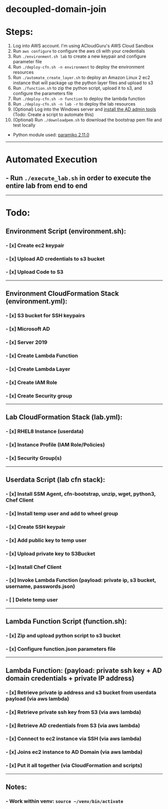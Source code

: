 # decoupled-domain-join

# Steps:
1. Log into AWS account. I'm using ACloudGuru's AWS Cloud Sandbox
2. Run `aws configure` to configure the aws cli with your credentials
3. Run `./environment.sh lab` to create a new keypair and configure parameter file
4. Run `./deploy-cfn.sh -n environment` to deploy the environment resources
5. Run `./automate_create_layer.sh` to deploy an Amazon Linux 2 ec2 instance that will package up the python layer files and upload to s3
6. Run `./function.sh` to zip the python script, upload it to s3, and configure the parameters file
7. Run `./deploy-cfn.sh -n function` to deploy the lambda function
8. Run `./deploy-cfn.sh -n lab -r` to deploy the lab resources
9. (Optional) Log into the Windows server and [install the AD admin tools](https://docs.aws.amazon.com/directoryservice/latest/admin-guide/ms_ad_install_ad_tools.html) (Todo: Create a script to automate this)
10. (Optional) Run `./downloadpem.sh` to download the bootstrap pem file and test locally

- Python module used: [paramiko 2.11.0](https://pypi.org/project/paramiko/)
------
# Automated Execution
## - Run `./execute_lab.sh` in order to execute the entire lab from end to end
------
# Todo:
## Environment Script (environment.sh):
### - [x] Create ec2 keypair
### - [x] Upload AD credentials to s3 bucket
### - [x] Upload Code to S3
------
## Environment CloudFormation Stack (environment.yml):
### - [x] S3 bucket for SSH keypairs 
### - [x] Microsoft AD
### - [x] Server 2019
### - [x] Create Lambda Function
### - [x] Create Lambda Layer
### - [x] Create IAM Role
### - [x] Create Security group
------
## Lab CloudFormation Stack (lab.yml):
### - [x] RHEL8 Instance (userdata)
### - [x] Instance Profile (IAM Role/Policies)
### - [x] Security Group(s)
------
## Userdata Script (lab cfn stack):
### - [x] Install SSM Agent, cfn-bootstrap, unzip, wget, python3, Chef Client
### - [x] Install temp user and add to wheel group
### - [x] Create SSH keypair
### - [x] Add public key to temp user
### - [x] Upload private key to S3Bucket
### - [x] Install Chef Client
### - [x] Invoke Lambda Function (payload: private ip, s3 bucket, username, passwords.json)
### - [ ] Delete temp user
------
## Lambda Function Script (function.sh):
### - [x] Zip and upload python script to s3 bucket
### - [x] Configure function.json parameters file
------
## Lambda Function: (payload: private ssh key + AD domain credentials + private IP address)
### - [x] Retrieve private ip address and s3 bucket from userdata payload (via aws lambda)
### - [x] Retrieve private ssh key from S3 (via aws lambda)
### - [x] Retrieve AD credentials from S3 (via aws lambda)
### - [x] Connect to ec2 instance via SSH (via aws lambda)
### - [x] Joins ec2 instance to AD Domain (via aws lambda)
### - [x] Put it all together (via CloudFormation and scripts)
------
## Notes:
### - Work within venv: `source ~/venv/bin/activate`

